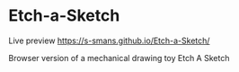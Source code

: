 # Etch-a-Sketch

Live preview https://s-smans.github.io/Etch-a-Sketch/

Browser version of a mechanical drawing toy Etch A Sketch
